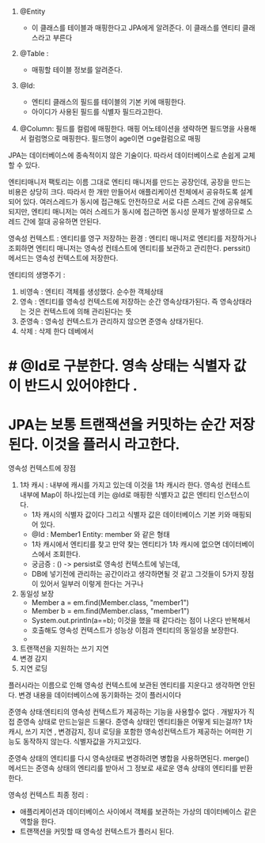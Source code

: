 1. @Entity
   - 이 클래스를 테이블과 매핑한다고 JPA에게 알려준다. 이 클래스를 엔티티 클래스라고 부른다

2. @Table :
   - 매핑할 테이블 정보를 알려준다. 

3. @Id:
   - 엔티티 클래스의 필드를 테이블의 기본 키에 매핑한다. 
   - 아이디가 사용된 필드를 식별자 필드라고한다.

4. @Column: 필드를 컬럼에 매핑한다.  매핑 어노테이션을 생략하면 필드명을 사용해서 컬럼명으로 매핑한다. 필드명이 age이면 ㅁge컬럼으로 매핑 


JPA는 데이터베이스에 종속적이지 않은 기술이다. 따라서 데이터베이스로 손쉽게 교체할 수 있다. 


엔티티매니저 팩토리는 이름 그대로 엔티티 매니저를 만드는 공장인데, 공장을 만드는 비용은 상당히 크다. 
따라서 한 개만 만들어서 애플리케이션 전체에서 공유하도록 설계되어 있다. 
여러스레드가 동시에 접근해도 안전하므로 서로 다른 스레드 간에 공유해도 되지만, 엔티티 매니저는 여러 스레드가 동시에 접근하면 동시성 문제가 발생하므로 스레드 간에 절대 공유하면 안된다.

영속성 컨텍스트 : 엔티티를 영구 저장하는 환경 : 엔티티 매니저로 엔티티를 저장하거나 조회하면 엔티티 매니저는 영속성 컨테스트에 엔티티를 보관하고 관리한다.
perssit() 메서드는 영속성 컨텍스트에 저장한다. 

엔티티의 생명주기 :
1. 비영속 : 엔티티 객체를 생성했다. 순수한 객체상태 
2. 영속 : 엔티티를 영속성 컨텍스트에 저장하는 순간 영속상태가된다. 즉 영속상태라는 것은 컨텍스트에 의해 관리된다는 뜻
3. 준영속 : 영속성 컨텍스트가 관리하지 않으면 준영속 상태가된다. 
4. 삭제 : 삭제 한다 데베에서 

# #  @Id로 구분한다. 영속 상태는 식별자 값이 반드시 있어야한다 .


# JPA는 보통 트랜잭션을 커밋하는 순간 저장된다. 이것을 플러시 라고한다.

영속성 컨텍스트에 장점
1. 1차 캐시 : 내부에 캐시를 가지고 있는데 이것을 1차 캐시라 한다. 영속성 컨테스트 내부에 Map이 하나있는데 키는 @Id로 매핑한 식별자고 값은 엔티티 인스턴스이다.
   - 1차 캐시의 식별자 값이다 그리고 식별자 값은 데이터베이스 기본 키와 매핑되어 있다.
   - @Id : Member1 Entity: member  와 같은 형태 
   - 1차 캐시에서 엔티티를 찾고 만약 찾는 엔티티가 1차 캐시에 없으면 데이터베이스에서 조회한다. 
   -  궁금증 : () ->  persist로 영속성 컨텍스트에 넣는데, 
   - DB에 넣기전에 관리하는 공간이라고 생각하면될 것 같고 그것들이 5가지 장점이 있어서 일부러 이렇게 한다는 거구나 
2. 동일성 보장
   - Member a = em.find(Member.class, "member1")
   - Member b = em.find(Member.class, "member1")
   - System.out.println(a==b);  이것을 했을 때 같다라는 점이 나온다 반복해서
   - 호출해도 영속성 컨텍스트가 성능상 이점과 엔티티의 동일성을 보장한다.
   - 
3. 트랜잭션을 지원하는 쓰기 지연
4. 변경 감지
5. 지연 로딩 

플러시라는 이름으로 인해 영속성 컨텍스트에 보관된 엔티티를 지운다고 생각하면 안된다. 변경 내용을 데이터베이스에 동기화하는 것이 플러시이다

준영속 상태:엔티티의 영속성 컨텍스트가 제공하는 기능을 사용할수 없다 .
개발자가 직접 준영속 상태로 만드는일은 드물다. 
준영속 상태인 엔티티들은 어떻게 되는걸까?
1차 캐시, 쓰기 지연 , 변경감지, 징녀 로딩을 포함한 영속성컨텍스트가 제공하는 어떠한 기능도 동작하지 않는다.
식별자값을 가지고있다.

준영속 상태의 엔티티를 다시 영속상태로 변경하려면 병합을 사용하면된다.
merge() 메서드는 준영속 상태의 엔티리를 받아서 그 정보로 새로운 영속 상태의 엔티티를 반환한다.

영속성 컨텍스트 최종 정리 : 
- 애플리케이션과 데이터베이스 사이에서 객체를 보관하는 가상의 데이터베이스 같은 역할을 한다. 
- 트랜잭션을 커밋할 때 영속성 컨텍스트가 플러시 된다.


